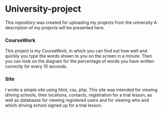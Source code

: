 # University-project
This repository was created for uploading my projects from the university 
A description of my projects will be presented here.
<h3>CourseWork</h3>
This project is my CourseWork, in which you can find out how well and quickly you type the words shown to you on the screen in a minute. Then you can look on the diagram for the percentage of words you have written correctly for every 10 seconds. 

<h3>Site</h3>

I wrote a simple site using html, css, php. This site was intended for viewing driving schools, their locations, contacts, registration for a trial lesson, as well as databases for viewing registered users and for viewing who and which driving school signed up for a trial lesson.
